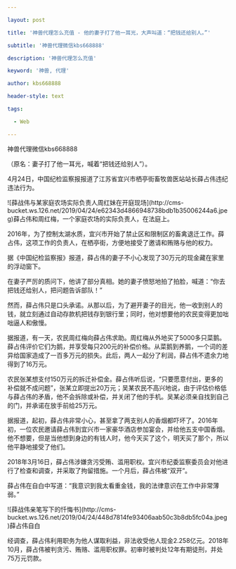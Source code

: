 ---
layout: post
title: '神兽代理怎么充值 - 他的妻子打了他一耳光，大声叫道：“把钱还给别人。”'
subtitle: '神兽代理微信kbs668888'
description: '神兽代理怎么充值'
keyword: '神兽, 代理'
author: kbs668888
header-style: text
tags:
  - Web
---
神兽代理微信kbs668888

（原名：妻子打了他一耳光，喊着“把钱还给别人”）。

4月24日，中国纪检监察报报道了江苏省宜兴市栖亭街畜牧兽医站站长薛占伟违纪违法行为。

![薛战伟与某家庭农场实际负责人周红妹在开庭现场](http://cms-
bucket.ws.126.net/2019/04/24/e62343d4866948738bdb1b35006244a6.jpeg)薛占伟和周红梅，一个家庭农场的实际负责人，在法庭上。

2016年，为了控制太湖水质，宜兴市开始了禁止区和限制区的畜禽退迁工作。薛占伟，这项工作的负责人，在栖亭街，方便地接受了邀请和贿赂与他的权力。

据《中国纪检监察报》报道，薛占伟的妻子不小心发现了30万元的现金藏在家里的浮动窗下。

在妻子严厉的质问下，他讲了部分真相。她的妻子愤怒地拍了拍脸，喊道：“你去把钱还给别人，把问题告诉部队！”

然而，薛占伟只是口头承诺。从那以后，为了避开妻子的目光，他一收到别人的钱，就立刻通过自动存款机把钱存到银行里；同时，他对想要他的农民变得更加咄咄逼人和傲慢。

据报道，有一天，农民周红梅向薛占伟求助。周红梅从外地买了5000多只菜鹅。薛占伟评价它们为鹅，并享受每只200元的补偿价格。从菜鹅到养鹅，一个词的差异给国家造成了一百多万元的损失。此后，两人一起分了利润，薛占伟不遗余力地得到了16万元。

农民张某想支付150万元的拆迁补偿金。薛占伟听后说，“只要愿意付出，更多的补偿就不成问题”，张某立即提出20万元；吴某农民不高兴地说，由于评估价格低与薛占伟的矛盾，他不会拆除或补偿，并关闭了他的手机。吴某必须亲自找到自己的门，并承诺在放手前给25万元。

据报道，起初，薛占伟非常小心，甚至拿了两支别人的香烟都吓坏了。2016年初，一位农民邀请薛占伟到宜兴市一家豪华酒店参加宴会，并给他五支中国香烟。他不想要，但是当他想到身边的有钱人时，他今天买了这个，明天买了那个，所以他平静地接受了他们。

2018年3月16日，薛占伟涉嫌贪污受贿、滥用职权。宜兴市纪委监察委员会对他进行了检查和调查，并采取了拘留措施。一个月后，薛占伟被“双开”。

薛占伟在自白中写道：“我意识到我太看重金钱，我的法律意识在工作中非常薄弱。”

![薛战伟亲笔写下的忏悔书](http://cms-
bucket.ws.126.net/2019/04/24/448d7814fe93406aab50c3b8db5fc04a.jpeg)薛占伟自白

经调查，薛占伟利用职务为他人谋取利益，非法收受他人现金2.258亿元。2018年10月，薛占伟被判贪污、贿赂、滥用职权罪。初审时被判处12年有期徒刑，并处75万元罚款。

